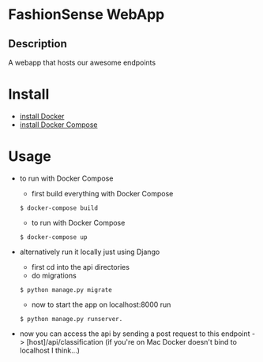 # FashionSense WebApp

## Description
A webapp that hosts our awesome endpoints


# Install
* [install Docker](https://docs.docker.com/engine/installation/)
* [install Docker Compose](https://docs.docker.com/compose/install/)

# Usage
* to run with Docker Compose
    * first build everything with Docker Compose
    ```
    $ docker-compose build
    ```
    * to run with Docker Compose
    ```
    $ docker-compose up
    ```

* alternatively run it locally just using Django
    * first cd into the api directories
    * do migrations
    ```
    $ python manage.py migrate
    ```
    * now to start the app on localhost:8000 run
    ```
    $ python manage.py runserver.
    ```
* now you can access the api by sending a post request to this endpoint -> [host]/api/classification (if you're on Mac Docker doesn't bind to localhost I think...)
